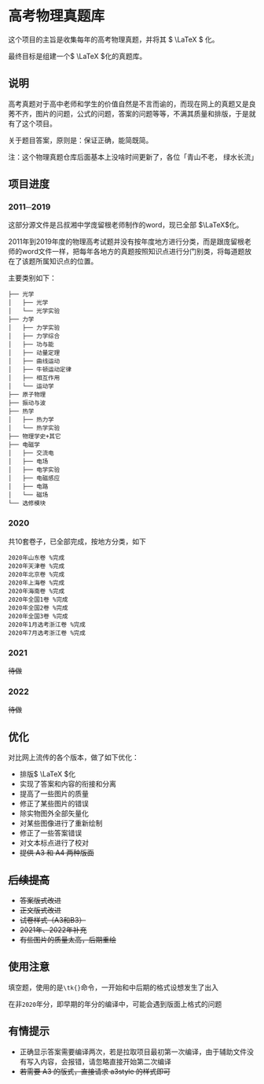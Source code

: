 # 高考物理真题库

这个项目的主旨是收集每年的高考物理真题，并将其 $ \LaTeX  $ 化。

最终目标是组建一个$ \LaTeX  $化的真题库。



## 说明

高考真题对于高中老师和学生的价值自然是不言而谕的，而现在网上的真题又是良莠不齐，图片的问题，公式的问题，答案的问题等等，不满其质量和排版，于是就有了这个项目。

关于题目答案，原则是：保证正确，能简既简。

注：这个物理真题仓库后面基本上没啥时间更新了，各位「青山不老， 绿水长流」

## 项目进度

### 2011─2019

这部分源文件是吕叔湘中学庞留根老师制作的word，现已全部 $\LaTeX$化。

2011年到2019年度的物理高考试题并没有按年度地方进行分类，而是跟庞留根老师的word文件一样，把每年各地方的真题按照知识点进行分门别类，将每道题放在了该题所属知识点的位置。

主要类别如下：

```
├── 光学
│   ├── 光学
│   └── 光学实验
├── 力学
│   ├── 力学实验
│   ├── 力学综合
│   ├── 功与能
│   ├── 动量定理
│   ├── 曲线运动
│   ├── 牛顿运动定律
│   ├── 相互作用
│   └── 运动学
├── 原子物理
├── 振动与波
├── 热学
│   ├── 热力学
│   └── 热学实验
├── 物理学史+其它
├── 电磁学
│   ├── 交流电
│   ├── 电场
│   ├── 电学实验
│   ├── 电磁感应
│   ├── 电路
│   └── 磁场
└── 选修模块
```



### 2020

共10套卷子，已全部完成，按地方分类，如下

```
2020年山东卷 %完成
2020年天津卷 %完成
2020年北京卷 %完成
2020年上海卷 %完成
2020年海南卷 %完成
2020年全国1卷 %完成
2020年全国2卷 %完成
2020年全国3卷 %完成
2020年1月选考浙江卷 %完成
2020年7月选考浙江卷 %完成
```



### 2021

~~待做~~

### 2022

~~待做~~



## 优化

对比网上流传的各个版本，做了如下优化：

- 排版$ \LaTeX  $化
- 实现了答案和内容的衔接和分离
- 提高了一些图片的质量
- 修正了某些图片的错误
- 除实物图外全部矢量化
- 对某些图像进行了重新绘制
- 修正了一些答案错误
- 对文本标点进行了校对
- ~~提供 A3 和 A4 两种版面~~

## ~~后续提高~~

- ~~答案版式改进~~
- ~~正文版式改进~~
- ~~试卷样式（A3和B3）~~
- ~~2021年、2022年补充~~
- ~~有些图片的质量太高，后期重绘~~



## 使用注意

填空题，使用的是`\tk{}`命令，一开始和中后期的格式设想发生了出入

在非`2020`年分，即早期的年分的编译中，可能会遇到版面上格式的问题



## 有情提示

- 正确显示答案需要编译两次，若是拉取项目最初第一次编译，由于辅助文件没有写入内容，会报错，请忽略直接开始第二次编译
- ~~若需要 A3 的版式，直接请求 a3style 的样式即可~~

